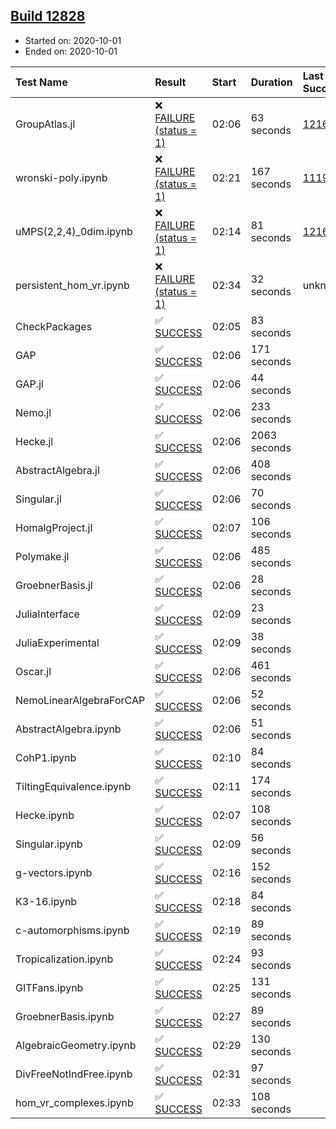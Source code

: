 ## [Build 12828](https://oscarci.mathematik.uni-kl.de/job/oscar/12828/)

* Started on: 2020-10-01
* Ended on: 2020-10-01

| Test Name    | Result | Start | Duration | Last Success | First Failure |
|:-------------|:-------|:------|:---------|:-------------|:--------------|
| GroupAtlas.jl | ❌ [FAILURE (status = 1)](https://oscarci.mathematik.uni-kl.de/job/oscar/12828/artifact/logs/build-12828/GroupAtlas.jl.log) | 02:06 | 63 seconds | [12167](https://oscarci.mathematik.uni-kl.de/job/oscar/12167/) | [12168](https://oscarci.mathematik.uni-kl.de/job/oscar/12168/) |
| wronski-poly.ipynb | ❌ [FAILURE (status = 1)](https://oscarci.mathematik.uni-kl.de/job/oscar/12828/artifact/logs/build-12828/wronski-poly.ipynb.log) | 02:21 | 167 seconds | [11192](https://oscarci.mathematik.uni-kl.de/job/oscar/11192/) | [11193](https://oscarci.mathematik.uni-kl.de/job/oscar/11193/) |
| uMPS(2,2,4)_0dim.ipynb | ❌ [FAILURE (status = 1)](https://oscarci.mathematik.uni-kl.de/job/oscar/12828/artifact/logs/build-12828/uMPS-2-2-4-_0dim.ipynb.log) | 02:14 | 81 seconds | [12167](https://oscarci.mathematik.uni-kl.de/job/oscar/12167/) | [12168](https://oscarci.mathematik.uni-kl.de/job/oscar/12168/) |
| persistent_hom_vr.ipynb | ❌ [FAILURE (status = 1)](https://oscarci.mathematik.uni-kl.de/job/oscar/12828/artifact/logs/build-12828/persistent_hom_vr.ipynb.log) | 02:34 | 32 seconds | unknown | unknown |
| CheckPackages | ✅ [SUCCESS](https://oscarci.mathematik.uni-kl.de/job/oscar/12828/artifact/logs/build-12828/CheckPackages.log) | 02:05 | 83 seconds |  |  |
| GAP | ✅ [SUCCESS](https://oscarci.mathematik.uni-kl.de/job/oscar/12828/artifact/logs/build-12828/GAP.log) | 02:06 | 171 seconds |  |  |
| GAP.jl | ✅ [SUCCESS](https://oscarci.mathematik.uni-kl.de/job/oscar/12828/artifact/logs/build-12828/GAP.jl.log) | 02:06 | 44 seconds |  |  |
| Nemo.jl | ✅ [SUCCESS](https://oscarci.mathematik.uni-kl.de/job/oscar/12828/artifact/logs/build-12828/Nemo.jl.log) | 02:06 | 233 seconds |  |  |
| Hecke.jl | ✅ [SUCCESS](https://oscarci.mathematik.uni-kl.de/job/oscar/12828/artifact/logs/build-12828/Hecke.jl.log) | 02:06 | 2063 seconds |  |  |
| AbstractAlgebra.jl | ✅ [SUCCESS](https://oscarci.mathematik.uni-kl.de/job/oscar/12828/artifact/logs/build-12828/AbstractAlgebra.jl.log) | 02:06 | 408 seconds |  |  |
| Singular.jl | ✅ [SUCCESS](https://oscarci.mathematik.uni-kl.de/job/oscar/12828/artifact/logs/build-12828/Singular.jl.log) | 02:06 | 70 seconds |  |  |
| HomalgProject.jl | ✅ [SUCCESS](https://oscarci.mathematik.uni-kl.de/job/oscar/12828/artifact/logs/build-12828/HomalgProject.jl.log) | 02:07 | 106 seconds |  |  |
| Polymake.jl | ✅ [SUCCESS](https://oscarci.mathematik.uni-kl.de/job/oscar/12828/artifact/logs/build-12828/Polymake.jl.log) | 02:06 | 485 seconds |  |  |
| GroebnerBasis.jl | ✅ [SUCCESS](https://oscarci.mathematik.uni-kl.de/job/oscar/12828/artifact/logs/build-12828/GroebnerBasis.jl.log) | 02:06 | 28 seconds |  |  |
| JuliaInterface | ✅ [SUCCESS](https://oscarci.mathematik.uni-kl.de/job/oscar/12828/artifact/logs/build-12828/JuliaInterface.log) | 02:09 | 23 seconds |  |  |
| JuliaExperimental | ✅ [SUCCESS](https://oscarci.mathematik.uni-kl.de/job/oscar/12828/artifact/logs/build-12828/JuliaExperimental.log) | 02:09 | 38 seconds |  |  |
| Oscar.jl | ✅ [SUCCESS](https://oscarci.mathematik.uni-kl.de/job/oscar/12828/artifact/logs/build-12828/Oscar.jl.log) | 02:06 | 461 seconds |  |  |
| NemoLinearAlgebraForCAP | ✅ [SUCCESS](https://oscarci.mathematik.uni-kl.de/job/oscar/12828/artifact/logs/build-12828/NemoLinearAlgebraForCAP.log) | 02:06 | 52 seconds |  |  |
| AbstractAlgebra.ipynb | ✅ [SUCCESS](https://oscarci.mathematik.uni-kl.de/job/oscar/12828/artifact/logs/build-12828/AbstractAlgebra.ipynb.log) | 02:06 | 51 seconds |  |  |
| CohP1.ipynb | ✅ [SUCCESS](https://oscarci.mathematik.uni-kl.de/job/oscar/12828/artifact/logs/build-12828/CohP1.ipynb.log) | 02:10 | 84 seconds |  |  |
| TiltingEquivalence.ipynb | ✅ [SUCCESS](https://oscarci.mathematik.uni-kl.de/job/oscar/12828/artifact/logs/build-12828/TiltingEquivalence.ipynb.log) | 02:11 | 174 seconds |  |  |
| Hecke.ipynb | ✅ [SUCCESS](https://oscarci.mathematik.uni-kl.de/job/oscar/12828/artifact/logs/build-12828/Hecke.ipynb.log) | 02:07 | 108 seconds |  |  |
| Singular.ipynb | ✅ [SUCCESS](https://oscarci.mathematik.uni-kl.de/job/oscar/12828/artifact/logs/build-12828/Singular.ipynb.log) | 02:09 | 56 seconds |  |  |
| g-vectors.ipynb | ✅ [SUCCESS](https://oscarci.mathematik.uni-kl.de/job/oscar/12828/artifact/logs/build-12828/g-vectors.ipynb.log) | 02:16 | 152 seconds |  |  |
| K3-16.ipynb | ✅ [SUCCESS](https://oscarci.mathematik.uni-kl.de/job/oscar/12828/artifact/logs/build-12828/K3-16.ipynb.log) | 02:18 | 84 seconds |  |  |
| c-automorphisms.ipynb | ✅ [SUCCESS](https://oscarci.mathematik.uni-kl.de/job/oscar/12828/artifact/logs/build-12828/c-automorphisms.ipynb.log) | 02:19 | 89 seconds |  |  |
| Tropicalization.ipynb | ✅ [SUCCESS](https://oscarci.mathematik.uni-kl.de/job/oscar/12828/artifact/logs/build-12828/Tropicalization.ipynb.log) | 02:24 | 93 seconds |  |  |
| GITFans.ipynb | ✅ [SUCCESS](https://oscarci.mathematik.uni-kl.de/job/oscar/12828/artifact/logs/build-12828/GITFans.ipynb.log) | 02:25 | 131 seconds |  |  |
| GroebnerBasis.ipynb | ✅ [SUCCESS](https://oscarci.mathematik.uni-kl.de/job/oscar/12828/artifact/logs/build-12828/GroebnerBasis.ipynb.log) | 02:27 | 89 seconds |  |  |
| AlgebraicGeometry.ipynb | ✅ [SUCCESS](https://oscarci.mathematik.uni-kl.de/job/oscar/12828/artifact/logs/build-12828/AlgebraicGeometry.ipynb.log) | 02:29 | 130 seconds |  |  |
| DivFreeNotIndFree.ipynb | ✅ [SUCCESS](https://oscarci.mathematik.uni-kl.de/job/oscar/12828/artifact/logs/build-12828/DivFreeNotIndFree.ipynb.log) | 02:31 | 97 seconds |  |  |
| hom_vr_complexes.ipynb | ✅ [SUCCESS](https://oscarci.mathematik.uni-kl.de/job/oscar/12828/artifact/logs/build-12828/hom_vr_complexes.ipynb.log) | 02:33 | 108 seconds |  |  |
